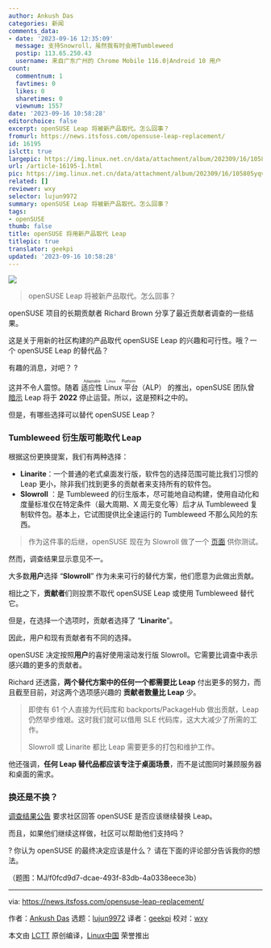 ```yaml
---
author: Ankush Das
categories: 新闻
comments_data:
- date: '2023-09-16 12:35:09'
  message: 支持Snowroll，虽然我有时会用Tumbleweed
  postip: 113.65.250.43
  username: 来自广东广州的 Chrome Mobile 116.0|Android 10 用户
count:
  commentnum: 1
  favtimes: 0
  likes: 0
  sharetimes: 0
  viewnum: 1557
date: '2023-09-16 10:58:28'
editorchoice: false
excerpt: openSUSE Leap 将被新产品取代。怎么回事？
fromurl: https://news.itsfoss.com/opensuse-leap-replacement/
id: 16195
islctt: true
largepic: https://img.linux.net.cn/data/attachment/album/202309/16/105805yqv5omxmwbmj5amk.jpg
url: /article-16195-1.html
pic: https://img.linux.net.cn/data/attachment/album/202309/16/105805yqv5omxmwbmj5amk.jpg.thumb.jpg
related: []
reviewer: wxy
selector: lujun9972
summary: openSUSE Leap 将被新产品取代。怎么回事？
tags:
- openSUSE
thumb: false
title: openSUSE 将用新产品取代 Leap
titlepic: true
translator: geekpi
updated: '2023-09-16 10:58:28'
---
```


![](https://img.linux.net.cn/data/attachment/album/202309/16/105805yqv5omxmwbmj5amk.jpg)



> 
> openSUSE Leap 将被新产品取代。怎么回事？
> 
> 
> 


openSUSE 项目的长期贡献者 Richard Brown 分享了最近贡献者调查的一些结果。


这是关于用新的社区构建的产品取代 openSUSE Leap 的兴趣和可行性。哦？一个 openSUSE Leap 的替代品？


有趣的消息，对吧？ ?


这并不令人震惊。随着 <ruby> 适应性 Linux 平台 <rt>  Adaptable Linux Platform </rt></ruby> （ALP） 的推出，openSUSE 团队曾 [暗示](https://lists.opensuse.org/archives/list/factory@lists.opensuse.org/thread/N6TTE7ZBY7GFJ27XSDTXRF3MVLF6HW4W/) Leap 将于 **2022** 停止运营。所以，这是预料之中的。


但是，有哪些选择可以替代 openSUSE Leap？


### Tumbleweed 衍生版可能取代 Leap


根据这份更换提案，我们有两种选择：


* **Linarite**：一个普通的老式桌面发行版，软件包的选择范围可能比我们习惯的 Leap 更小，除非我们找到更多的贡献者来支持所有的软件包。
* **Slowroll** ：是 Tumbleweed 的衍生版本，尽可能地自动构建，使用自动化和度量标准仅在特定条件（最大周期、X 周无变化等）后才从 Tumbleweed 复制软件包。基本上，它试图提供比全速运行的 Tumbleweed 不那么风险的东西。



> 
> 作为这件事的后继，openSUSE 现在为 Slowroll 做了一个 [页面](https://en.opensuse.org/openSUSE:Slowroll) 供你测试。
> 
> 
> 


然而，调查结果显示意见不一。


大多数**用户**选择 “**Slowroll**” 作为未来可行的替代方案，他们愿意为此做出贡献。


相比之下，**贡献者**们则投票不取代 openSUSE Leap 或使用 Tumbleweed 替代它。


但是，在选择一个选项时，贡献者选择了 “**Linarite**”。


因此，用户和现有贡献者有不同的选择。


openSUSE 决定按照**用户**的喜好使用滚动发行版 Slowroll。它需要比调查中表示感兴趣的更多的贡献者。


Richard 还透露，**两个替代方案中的任何一个都需要比 Leap** 付出更多的努力，而且截至目前，对这两个选项感兴趣的 **贡献者数量比 Leap** 少。



> 
> 即使有 61 个人直接为代码库和 backports/PackageHub 做出贡献，Leap 仍然举步维艰。这时我们就可以借用 SLE 代码库，这大大减少了所需的工作。
> 
> 
> Slowroll 或 Linarite 都比 Leap 需要更多的打包和维护工作。
> 
> 
> 


他还强调，**任何 Leap 替代品都应该专注于桌面场景**，而不是试图同时兼顾服务器和桌面的需求。


### 换还是不换？


[调查结果公告](https://lists.opensuse.org/archives/list/factory@lists.opensuse.org/thread/KJMMAZFTP2MPKWKFZCYUROZFJ44BNVB5/) 要求社区回答 openSUSE 是否应该继续替换 Leap。


而且，如果他们继续这样做，社区可以帮助他们支持吗？


? 你认为 openSUSE 的最终决定应该是什么？ 请在下面的评论部分告诉我你的想法。


（题图：MJ/f0fcd9d7-dcae-493f-83db-4a0338eece3b）




---


via: <https://news.itsfoss.com/opensuse-leap-replacement/>


作者：[Ankush Das](https://news.itsfoss.com/author/ankush/) 选题：[lujun9972](https://github.com/lujun9972) 译者：[geekpi](https://github.com/geekpi) 校对：[wxy](https://github.com/wxy)


本文由 [LCTT](https://github.com/LCTT/TranslateProject) 原创编译，[Linux中国](https://linux.cn/) 荣誉推出